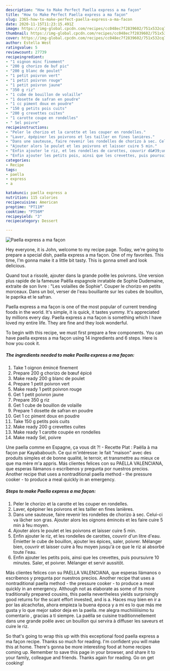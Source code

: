 ```yaml
---
description: "How to Make Perfect Paella express a ma façon"
title: "How to Make Perfect Paella express a ma façon"
slug: 2365-how-to-make-perfect-paella-express-a-ma-facon
date: 2020-11-15T11:23:15.491Z
image: https://img-global.cpcdn.com/recipes/cc048ec7f2839602/751x532cq70/paella-express-a-ma-facon-photo-principale-de-la-recette.jpg
thumbnail: https://img-global.cpcdn.com/recipes/cc048ec7f2839602/751x532cq70/paella-express-a-ma-facon-photo-principale-de-la-recette.jpg
cover: https://img-global.cpcdn.com/recipes/cc048ec7f2839602/751x532cq70/paella-express-a-ma-facon-photo-principale-de-la-recette.jpg
author: Estella West
ratingvalue: 5
reviewcount: 27739
recipeingredient:
- "1 oignon minc finement"
- "200 g chorizo de buf pic"
- "200 g blanc de poulet"
- "1 petit poivron vert"
- "1 petit poivron rouge"
- "1 petit poivron jaune"
- "350 g riz"
- "1 cube de bouillon de volaille"
- "1 dosette de safran en poudre"
- "1 cc piment doux en poudre"
- "150 g petits pois cuits"
- "200 g crevettes cuites"
- "1 carotte coupe en rondelles"
- " Sel poivre"
recipeinstructions:
- "Peler le chorizo et la carotte et les couper en rondelles."
- "Laver, épépiner les poivrons et les tailler en fines lanières."
- "Dans une sauteuse, faire revenir les rondelles de chorizo à sec. Celui-ci va lâcher son gras. Ajouter alors les oignons émincés et les faire cuire 5 min à feu moyen."
- "Ajouter alors le poulet et les poivrons et laisser cuire 5 min."
- "Enfin ajouter le riz, et les rondelles de carottes, couvrir d&#39;un litre d&#39;eau. Émietter le cube de bouillon, ajouter les épices, saler, poivrer. Mélanger bien, couvrir et laisser cuire à feu moyen jusqu&#39;à ce que le riz ai absorbé toute l&#39;eau."
- "Enfin ajouter les petits pois, ainsi que les crevettes, puis poursuivre 10 minutes. Saler, et poivrer. Mélanger et servir aussitôt."
categories:
- Recipe
tags:
- paella
- express
- a

katakunci: paella express a 
nutrition: 115 calories
recipecuisine: American
preptime: "PT11M"
cooktime: "PT56M"
recipeyield: "3"
recipecategory: Dessert

---
```



![Paella express a ma façon](https://img-global.cpcdn.com/recipes/cc048ec7f2839602/751x532cq70/paella-express-a-ma-facon-photo-principale-de-la-recette.jpg)

Hey everyone, it is John, welcome to my recipe page. Today, we're going to prepare a special dish, paella express a ma façon. One of my favorites. This time, I'm gonna make it a little bit tasty. This is gonna smell and look delicious.

Quand tout a rissolé, ajouter dans la grande poêle les poivrons. Une version plus rapide de la fameuse Paëlla espagnole inratable de Sophie Dudemaine, extraite de son livre : &#34;Les volailles de Sophie&#34;. Couper le chorizo en petits morceaux. Dans un bol, verser de l&#39;eau bouillante sur les cubes de bouillon, le paprika et le safran.

Paella express a ma façon is one of the most popular of current trending foods in the world. It's simple, it is quick, it tastes yummy. It's appreciated by millions every day. Paella express a ma façon is something which I have loved my entire life. They are fine and they look wonderful.


To begin with this recipe, we must first prepare a few components. You can have paella express a ma façon using 14 ingredients and 6 steps. Here is how you cook it.

<!--inarticleads1-->

##### The ingredients needed to make Paella express a ma façon:

1. Take 1 oignon émincé finement
1. Prepare 200 g chorizo de bœuf épicé
1. Make ready 200 g blanc de poulet
1. Prepare 1 petit poivron vert
1. Make ready 1 petit poivron rouge
1. Get 1 petit poivron jaune
1. Prepare 350 g riz
1. Get 1 cube de bouillon de volaille
1. Prepare 1 dosette de safran en poudre
1. Get 1 cc piment doux en poudre
1. Take 150 g petits pois cuits
1. Make ready 200 g crevettes cuites
1. Make ready 1 carotte coupée en rondelles
1. Make ready  Sel, poivre


Une paella comme en Espagne, ça vous dit ?! - Recette Plat : Paëlla à ma façon par Kayababouch. Ce qui m&#39;intéresse: le fait &#34;maison&#34; avec des produits simples et de bonne qualité, le terroir, et transmettre au mieux ce que ma mère m&#39;a appris. Más clientes felices con su PAELLA VALENCIANA, que esperas llámanos o escríbenos y pregunta por nuestros precios. Another recipe that uses a nontraditional paella method - the pressure cooker - to produce a meal quickly in an emergency. 

<!--inarticleads2-->

##### Steps to make Paella express a ma façon:

1. Peler le chorizo et la carotte et les couper en rondelles.
1. Laver, épépiner les poivrons et les tailler en fines lanières.
1. Dans une sauteuse, faire revenir les rondelles de chorizo à sec. Celui-ci va lâcher son gras. Ajouter alors les oignons émincés et les faire cuire 5 min à feu moyen.
1. Ajouter alors le poulet et les poivrons et laisser cuire 5 min.
1. Enfin ajouter le riz, et les rondelles de carottes, couvrir d&#39;un litre d&#39;eau. Émietter le cube de bouillon, ajouter les épices, saler, poivrer. Mélanger bien, couvrir et laisser cuire à feu moyen jusqu&#39;à ce que le riz ai absorbé toute l&#39;eau.
1. Enfin ajouter les petits pois, ainsi que les crevettes, puis poursuivre 10 minutes. Saler, et poivrer. Mélanger et servir aussitôt.


Más clientes felices con su PAELLA VALENCIANA, que esperas llámanos o escríbenos y pregunta por nuestros precios. Another recipe that uses a nontraditional paella method - the pressure cooker - to produce a meal quickly in an emergency. Although not as elaborate as some of its more traditionally prepared cousins, this paella nevertheless yields surprisingly good returns for the scant effort invested, and is a. Haces muy bien en ir a por las alcachofas, ahora empieza la buena época y a mi es lo que más me gusta y lo que mejor sabor deja en la paella. me alegra muchiiiiiisimo tu comentario , gracias a tí siempre. La paëlla se cuisine traditionnellement dans une grande poêle avec un bouillon qui servira à diffuser les saveurs et cuire le riz. 

So that's going to wrap this up with this exceptional food paella express a ma façon recipe. Thanks so much for reading. I'm confident you will make this at home. There's gonna be more interesting food at home recipes coming up. Remember to save this page in your browser, and share it to your family, colleague and friends. Thanks again for reading. Go on get cooking!
